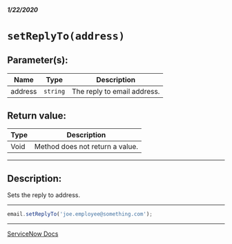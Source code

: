 ##### 1/22/2020
# `setReplyTo(address)`
## Parameter(s):
| Name | Type | Description |
|---|---|---|
| address | `string` | The reply to email address. |

## Return value:
| Type | Description |
|---|---|
| Void | Method does not return a value. |

---

## Description:
Sets the reply to address.

---

```js
email.setReplyTo('joe.employee@something.com');
```

---

[ServiceNow Docs](https://developer.servicenow.com/app.do#!/api_doc?v=newyork&id=r_ScopedGlideEmailOutbound-setReplyTo_String)